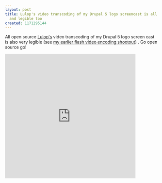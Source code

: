 ```yaml
---
layout: post
title: Lulop's video transcoding of my Drupal 5 logo screencast is all open source
  and legible too
created: 1171295144
---
```

<p>
All open source <a href="http://lulop.com/">Lulop's</a> video transcoding of my Drupal 5 logo screen cast is also very legible (see <a href="http://rolandtanglao.com/archives/2007/02/05/flash-video-encoding-shootout-brightcove-consumer-wins">my earlier flash video encoding shootout</a>) . Go open source go! 
</p>

<iframe src="http://lulop.com/player.php/7558/01?autostart=0"
width="430"
height="410"
frameborder="0"
marginwidth="0"
marginheight="0"
scrolling="no">
</iframe>
